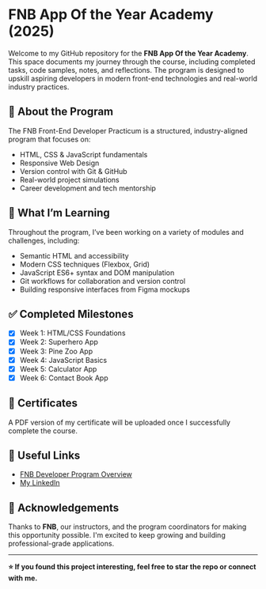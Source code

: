 # FNB App Of the Year Academy (2025)

Welcome to my GitHub repository for the **FNB App Of the Year Academy**. This space documents my journey through the course, including completed tasks, code samples, notes, and reflections. The program is designed to upskill aspiring developers in modern front-end technologies and real-world industry practices.

## 🚀 About the Program

The FNB Front-End Developer Practicum is a structured, industry-aligned program that focuses on:

- HTML, CSS & JavaScript fundamentals
- Responsive Web Design
- Version control with Git & GitHub
- Real-world project simulations
- Career development and tech mentorship

## 🧠 What I’m Learning

Throughout the program, I’ve been working on a variety of modules and challenges, including:

- Semantic HTML and accessibility
- Modern CSS techniques (Flexbox, Grid)
- JavaScript ES6+ syntax and DOM manipulation
- Git workflows for collaboration and version control
- Building responsive interfaces from Figma mockups

## ✅ Completed Milestones

- [x] Week 1: HTML/CSS Foundations
- [x] Week 2: Superhero App
- [x] Week 3: Pine Zoo App
- [x] Week 4: JavaScript Basics
- [x] Week 5: Calculator App
- [x] Week 6: Contact Book App

## 🏅 Certificates

A PDF version of my certificate will be uploaded once I successfully complete the course.

## 🔗 Useful Links

- [FNB Developer Program Overview]([https://appoftheyear.co.za/])
- [My LinkedIn]([https://www.linkedin.com/in/dean-meyer-385342247/])

## 🙌 Acknowledgements

Thanks to **FNB**, our instructors, and the program coordinators for making this opportunity possible. I'm excited to keep growing and building professional-grade applications.

---

**⭐ If you found this project interesting, feel free to star the repo or connect with me.**

